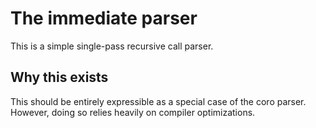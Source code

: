 # The immediate parser

This is a simple single-pass recursive call parser.

## Why this exists

This should be entirely expressible as a special case of the coro parser. 
However, doing so relies heavily on compiler optimizations.